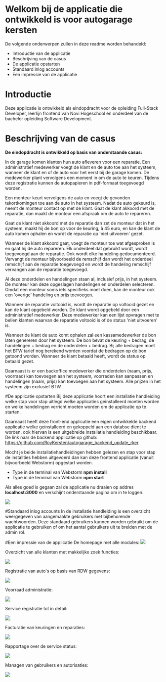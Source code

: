 # Welkom bij de applicatie die ontwikkeld is voor autogarage kersten 

De volgende onderwerpen zullen in deze readme worden behandeld:
- Introductie van de applicatie
- Beschrijving van de casus
- De applicatie opstarten
- Standaard inlog accounts
- Een impressie van de applicatie

# Introductie
Deze applicatie is ontwikkeld als eindopdracht voor de opleiding Full-Stack Developer, leerlijn frontend van Novi Hogeschool en onderdeel van de bachelor opleiding Software Development.

# Beschrijving van de casus
**De eindopdracht is ontwikkeld op basis van onderstaande casus:**

In de garage komen klanten hun auto afleveren voor een reparatie. Een administratief medewerker voegt de klant en de auto toe aan het systeem, wanneer de klant en of de auto voor het eerst bij de garage komen. De medewerker plant vervolgens een moment in om de auto te keuren. Tijdens deze registratie kunnen de autopapieren in pdf-formaat toegevoegd worden.

Een monteur keurt vervolgens de auto en voegt de gevonden tekortkomingen toe aan de auto in het systeem. Nadat de auto gekeurd is, neemt de monteur contact op met de klant. Gaat de klant akkoord met de reparatie, dan maakt de monteur een afspraak om de auto te repareren.

Gaat de klant niet akkoord met de reparatie dan zet de monteur dat in het systeem, maakt hij de bon op voor de keuring, à 45 euro, en kan de klant de auto komen ophalen en wordt de reparatie op 'niet uitvoeren' gezet.

Wanneer de klant akkoord gaat, voegt de monteur toe wat afgesproken is en gaat hij de auto repareren. Elk onderdeel dat gebruikt wordt, wordt toegevoegd aan de reparatie. Ook wordt elke handeling gedocumenteerd. Vervangt de monteur bijvoorbeeld de remschijf dan wordt het onderdeel remschijf aan de reparatie toegevoegd en wordt de handeling remschijf vervangen aan de reparatie toegevoegd.

Al deze onderdelen en handelingen staan al, inclusief prijs, in het systeem. De monteur kan deze opgeslagen handelingen en onderdelen selecteren. Omdat een monteur soms iets specifieks moet doen, kan de monteur ook een 'overige' handeling en prijs toevoegen.

Wanneer de reparatie voltooid is, wordt de reparatie op voltooid gezet en kan de klant opgebeld worden. De klant wordt opgebeld door een administratief medewerker. Deze medewerker kan een lijst opvragen met te bellen klanten waarvan de reparatie voltooid is of de status 'niet uitvoeren' is.

Wanneer de klant de auto komt ophalen zal een kassamedewerker de bon laten genereren door het systeem. De bon bevat de keuring + bedrag, de handelingen + bedrag en de onderdelen + bedrag. Bij alle bedragen moet het BTW tarief nog berekend worden voordat de bedragen op de bon getoond worden. Wanneer de klant betaald heeft, wordt de status op betaald gezet.

Daarnaast is er een backoffice medewerker die onderdelen (naam, prijs, voorraad) kan toevoegen aan het systeem, voorraden kan aanpassen en handelingen (naam, prijs) kan toevoegen aan het systeem. Alle prijzen in het systeem zijn exclusief BTW. 

#De applicatie opstarten
Bij deze applicatie hoort een installatie handleiding welke stap voor stap uitlegd welke applicaties geinstalleerd moeten worden en welke handelingen verricht moeten worden om de applicatie op te starten.

Daarnaast heeft deze front-end applicatie een eigen ontwikkelde backend applicatie welke geinstalleerd en gekoppeld aan een databse dient te worden, ook hiervan is een uitgebreide installatie handleiding beschikbaar.
De link naar de backend applicatie op github: 
https://github.com/RoyKersten/autogarage_backend_update_rker


Mocht je beide installatiehandleidingen hebben gelezen en stap voor stap de installties hebben uitgevoerd dan kan deze frontend applicatie (vanuit bijvoorbeeld Webstorm) opgestart worden.
-   Type in de terminal van Webstorm **npm install**
-   Type in de terminal van Webstorm **npm start**

Als alles goed is gegaan zal de applicatie nu draaien op addres **localhost:3000** en verschijnt onderstaande pagina om in te loggen.

![](src/images/readme/login-page-readme.png)

#Standaard inlog accounts
In de installatie handleiding is een overzicht weergegeven van aangemaakte gebruikers met bijbehorende wachtwoorden.
Deze standaard gebruikers kunnen worden gebruikt om de applicatie te gebruiken of om het aantal gebruikers uit te breiden met de admin rol.

#Een impressie van de applicatie
De homepage met alle modules:
![](src/images/readme/homepage-readme.png)


Overzicht van alle klanten met makkelijke zoek functies:

![](src/images/readme/customer-readme.png)


Registratie van auto's op basis van RDW gegevens:

![](src/images/readme/car-readme.png)

Voorraad administratie:

![](src/images/readme/item-readme.png)


Service registratie tot in detail:

![](src/images/readme/serviceline-readme.png)


Facturatie van keuringen en reparaties:

![](src/images/readme/invoice-readme.png)


Rapportage over de service status:

![](src/images/readme/reporting-readme.png)


Managen van gebruikers en autorisaties:

![](src/images/readme/authorization-readme.png)




